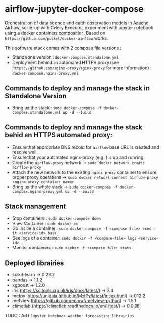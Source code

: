 # airflow-jupyter-docker-compose
Orchestration of data science and earth observation models in Apache Airflow, scale-up with Celery Executor, experiment with jupyter notebook using a docker containers composition. Based on `https://github.com/puckel/docker-airflow` works.

This software stack comes with 2 compose file versions : 
* Standalone version : `docker-compose.standalone.yml`
* Deployment behind an automated HTTPS proxy (see `https://github.com/nginx-proxy/nginx-proxy` for more information) : `docker-compose.nginx-proxy.yml`

## Commands to deploy and manage the stack in Standalone Version
* Bring up the stack : `sudo docker-compose -f docker-compose.standalone.yml up -d --build`

## Commands to deploy and manage the stack behid an HTTPS automated proxy: 
* Ensure that appropriate DNS record for `airflow` base URL is created and resolve well. 
* Ensure that your automated nginx-proxy (e.g. ) is up and running.
* Create the `airflow-proxy` network -> `sudo docker network create airflow-proxy`
* Attach the new network to the existing `nginx-proxy` container to ensure proper proxy operations -> `sudo docker network connect airflow-proxy <nginx-proxy container name>`
* Bring up the whole stack ->  `sudo docker-compose -f docker-compose.nginx-proxy.yml up -d --build`

## Stack management
* Stop containers : `sudo docker-compose down`
* View Container : `sudo docker ps`
* Go inside a container : `sudo docker-compose -f <compose-file> exec -it <service-id> bash`
* See logs of a container: `sudo docker -f <compose-file> logs <service-id>`
* Monitor containers : `sudo docker -f <compose-file> stats`

## Deployed librairies 
* scikit-learn -> 0.23.2
* pandas -> 1.1.2
* xgboost -> 1.2.0
* iris (https://scitools.org.uk/iris/docs/latest/) -> 2.4
* metpy (https://unidata.github.io/MetPy/latest/index.html) -> 0.12.2
* metview (https://github.com/ecmwf/metview-python) -> 1.5.1
* climetlab (https://climetlab.readthedocs.io/en/latest/) -> 0.0.98

TODO : Add `Jupyter Notebook weather forecasting librairies` 